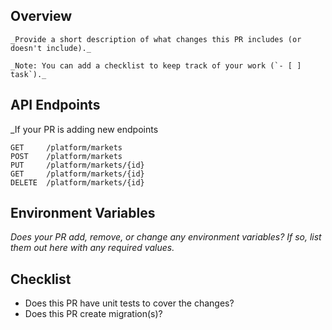 ## Overview
```
_Provide a short description of what changes this PR includes (or doesn't include)._

_Note: You can add a checklist to keep track of your work (`- [ ] task`)._
```

## API Endpoints
_If your PR is adding new endpoints

```
GET		/platform/markets
POST	/platform/markets
PUT		/platform/markets/{id}
GET		/platform/markets/{id}
DELETE	/platform/markets/{id}
```

## Environment Variables
_Does your PR add, remove, or change any environment variables? If so, list them out here with any required values._

## Checklist
- Does this PR have unit tests to cover the changes?
- Does this PR create migration(s)? 
